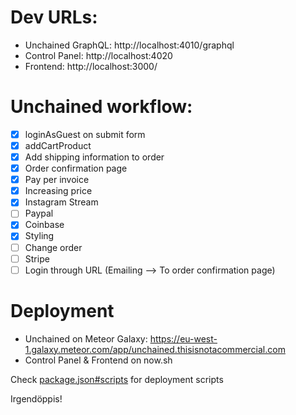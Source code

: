 # Dev URLs:

- Unchained GraphQL: http://localhost:4010/graphql
- Control Panel: http://localhost:4020
- Frontend: http://localhost:3000/

# Unchained workflow:

- [x] loginAsGuest on submit form
- [x] addCartProduct
- [x] Add shipping information to order
- [x] Order confirmation page
- [x] Pay per invoice
- [x] Increasing price
- [x] Instagram Stream
- [ ] Paypal
- [x] Coinbase
- [x] Styling
- [ ] Change order
- [ ] Stripe
- [ ] Login through URL (Emailing --> To order confirmation page)

# Deployment

- Unchained on Meteor Galaxy: https://eu-west-1.galaxy.meteor.com/app/unchained.thisisnotacommercial.com
- Control Panel & Frontend on now.sh

Check [package.json#scripts](./package.json) for deployment scripts

Irgendöppis!
